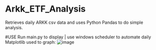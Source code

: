 # Arkk_ETF_Analysis
Retrieves daily ARKK csv data and uses Python Pandas to do simple analysis.

#USE
Run main.py to display |
use windows scheduler to automate daily
Matplotlib used to graph:
![image](https://github.com/25eliu/Arkk_ETF_Analysis/assets/45324290/29e76dcf-ca80-4a8f-9a25-c1f86db74611)

